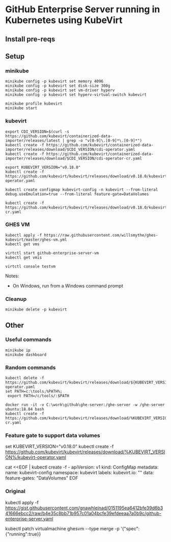
# GitHub Enterprise Server running in Kubernetes using KubeVirt

## Install pre-reqs

## Setup

### minikube

```
minikube config -p kubevirt set memory 4096
minikube config -p kubevirt set disk-size 300g
minikube config -p kubevirt set vm-driver hyperv
minikube config -p kubevirt set hyperv-virtual-switch kubevirt
```

```
minikube profile kubevirt
minikube start
```

### kubevirt

```
export CDI_VERSION=$(curl -s https://github.com/kubevirt/containerized-data-importer/releases/latest | grep -o "v[0-9]\.[0-9]*\.[0-9]*")
kubectl create -f https://github.com/kubevirt/containerized-data-importer/releases/download/$CDI_VERSION/cdi-operator.yaml
kubectl create -f https://github.com/kubevirt/containerized-data-importer/releases/download/$CDI_VERSION/cdi-operator-cr.yaml
```

```
export KUBEVIRT_VERSION="v0.18.0"
kubectl create -f https://github.com/kubevirt/kubevirt/releases/download/v0.18.0/kubevirt-operator.yaml
```

```
kubectl create configmap kubevirt-config -n kubevirt --from-literal debug.useEmulation=true --from-literal feature-gate=DataVolumes
```

```
kubectl create -f https://github.com/kubevirt/kubevirt/releases/download/v0.18.0/kubevirt-cr.yaml
```





### GHES VM

```
kubectl apply -f https://raw.githubusercontent.com/willsmythe/ghes-kubevirt/master/ghes-vm.yml
kubectl get vms
```

```
virtctl start github-enterprise-server-vm
kubectl get vmis
```

```
virtctl console testvm
```

Notes:
* On Windows, run from a Windows command prompt


### Cleanup

```
minikube delete -p kubevirt
```

## Other

### Useful commands


```
minikube ip
minikube dashboard
```

### Random commands

```
kubectl delete -f https://github.com/kubevirt/kubevirt/releases/download/${KUBEVIRT_VERSION}/kubevirt-operator.yaml
set PATH=c:\tools;%PATH%;
 export PATH=/c/tools/:$PATH

docker run -it -v C:\work\github\ghe-server:/ghe-server -w /ghe-server ubuntu:18.04 bash
kubectl create -f https://github.com/kubevirt/kubevirt/releases/download/%KUBEVIRT_VERSION%/kubevirt-cr.yaml
```

### Feature gate to support data volumes

set KUBEVIRT_VERSION="v0.18.0"
kubectl create -f https://github.com/kubevirt/kubevirt/releases/download/%KUBEVIRT_VERSION%/kubevirt-operator.yaml

cat <<EOF | kubectl create -f -
apiVersion: v1
kind: ConfigMap
metadata:
  name: kubevirt-config
  namespace: kubevirt
  labels:
    kubevirt.io: ""
data:
  feature-gates: "DataVolumes"
EOF

### Original

kubectl apply -f https://gist.githubusercontent.com/gnawhleinad/0151195ea6412bfe39d6b341666ebcc2/raw/b4e35c8bb71b957c01a04bcfe39efdeeaa7a0b9c/github-enterprise-server.yaml


kubectl patch virtualmachine ghesvm --type merge -p '{"spec":{"running":true}}

